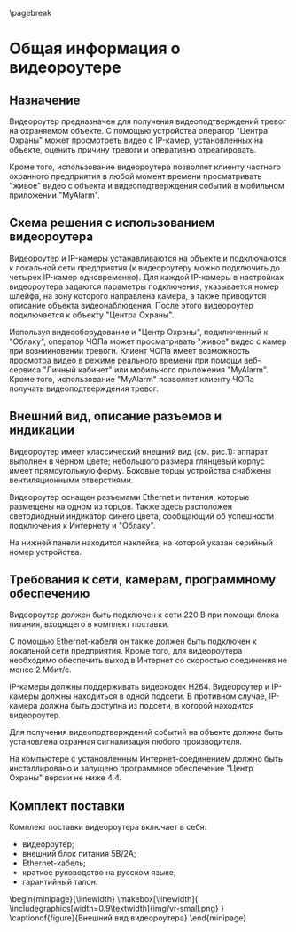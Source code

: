 \pagebreak

# Общая информация о видеороутере

## Назначение

Видеороутер предназначен для получения видеоподтверждений тревог на охраняемом объекте. С помощью устройства оператор "Центра Охраны" может просмотреть видео с IP-камер, установленных на объекте, оценить причину тревоги и оперативно отреагировать. 

Кроме того, использование видеороутера позволяет клиенту частного охранного предприятия в любой момент времени просматривать "живое" видео с объекта и видеоподтверждения событий в мобильном приложении "MyAlarm".

## Схема решения с использованием видеороутера

Видеороутер и IP-камеры устанавливаются на объекте и подключаются к локальной сети предприятия (к видеороутеру можно подключить до четырех IP-камер одновременно). Для каждой IP-камеры в настройках видеороутера задаются параметры подключения, указывается номер шлейфа, на зону которого направлена камера, а также приводится описание объекта видеонаблюдения. После этого видеороутер подключается к объекту "Центра Охраны".

Используя видеооборудование и "Центр Охраны", подключенный к "Облаку", оператор ЧОПа  может просматривать "живое" видео с камер при возникновении тревоги. Клиент ЧОПа имеет возможность просмотра видео в режиме реального времени при помощи веб-сервиса "Личный кабинет" или мобильного приложения "MyAlarm". Кроме того, использование "MyAlarm" позволяет клиенту ЧОПа получать видеоподтверждения тревог.

## Внешний вид, описание разъемов и индикации

Видеороутер имеет классический внешний вид (см. рис.1): аппарат выполнен в черном цвете; небольшого размера глянцевый корпус имеет прямоугольную форму. Боковые торцы устройства снабжены вентиляционными отверстиями.

Видеороутер оснащен разъемами Ethernet и питания, которые размещены на одном из торцов. Также здесь расположен светодиодный индикатор синего цвета, сообщающий об успешности подключения к Интернету и "Облаку".

На нижней панели находится наклейка, на которой указан серийный номер устройства.

## Требования к сети, камерам, программному обеспечению

Видеороутер должен быть подключен к сети 220 В при помощи блока питания, входящего в комплект поставки. 

С помощью Ethernet-кабеля он также должен быть подключен к локальной сети предприятия. Кроме того, для видеороутера необходимо обеспечить выход в Интернет со скоростью соединения не менее 2 Мбит/с.

IP-камеры должны поддерживать видеокодек H264. Видеороутер и IP-камеры должны находиться в одной подсети. В противном случае, IP-камера должна быть доступна из подсети, в которой находится видеороутер.

Для получения видеоподтверждений событий на объекте должна быть установлена охранная сигнализация любого производителя. 

На компьютере с установленным Интернет-соединением должно быть инсталлировано и запущено программное обеспечение "Центр Охраны" версии не ниже 4.4.

## Комплект поставки

Комплект поставки видеороутера включает в себя:

* видеороутер;
* внешний блок питания 5В/2А;
* Ethernet-кабель;
* краткое руководство на русском языке;
* гарантийный талон.

\begin{minipage}{\linewidth}
	\makebox[\linewidth]{
 		\includegraphics[width=0.9\textwidth]{img/vr-small.png}
 	}
	\captionof{figure}{Внешний вид видеороутера}
\end{minipage}

